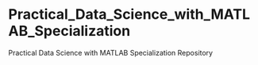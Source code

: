 # Practical_Data_Science_with_MATLAB_Specialization
Practical Data Science with MATLAB Specialization Repository
